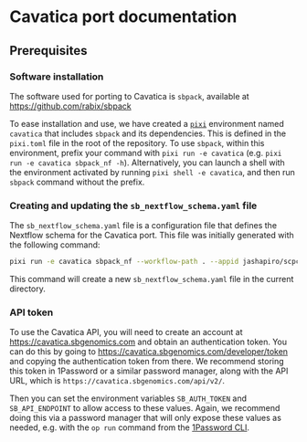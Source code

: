 # Cavatica port documentation

## Prerequisites

### Software installation

The software used for porting to Cavatica is `sbpack`, available at https://github.com/rabix/sbpack

To ease installation and use, we have created a [`pixi`](https://pixi.sh) environment named `cavatica` that includes `sbpack` and its dependencies.
This is defined in the `pixi.toml` file in the root of the repository.
To use `sbpack`, within this environment, prefix your command with `pixi run -e cavatica` (e.g. `pixi run -e cavatica sbpack_nf -h`).
Alternatively, you can launch a shell with the environment activated by running `pixi shell -e cavatica`, and then run `sbpack` command without the prefix.

### Creating and updating the `sb_nextflow_schema.yaml` file

The `sb_nextflow_schema.yaml` file is a configuration file that defines the Nextflow schema for the Cavatica port.
This file was initially generated with the following command:

```bash
pixi run -e cavatica sbpack_nf --workflow-path . --appid jashapiro/scpca-nf-test/scpca-nf  --sb-doc cavatica/sb-doc.md --dump-sb-app
```

This command will create a new `sb_nextflow_schema.yaml` file in the current directory.




### API token

To use the Cavatica API, you will need to create an account at https://cavatica.sbgenomics.com and obtain an authentication token.
You can do this by going to https://cavatica.sbgenomics.com/developer/token and copying the authentication token from there.
We recommend storing this token in 1Password or a similar password manager, along with the API URL, which is `https://cavatica.sbgenomics.com/api/v2/`.

Then you can set the environment variables `SB_AUTH_TOKEN` and `SB_API_ENDPOINT` to allow access to these values.
Again, we recommend doing this via a password manager that will only expose these values as needed, e.g. with the `op run` command from the [1Password CLI](https://developer.1password.com/docs/cli/).
